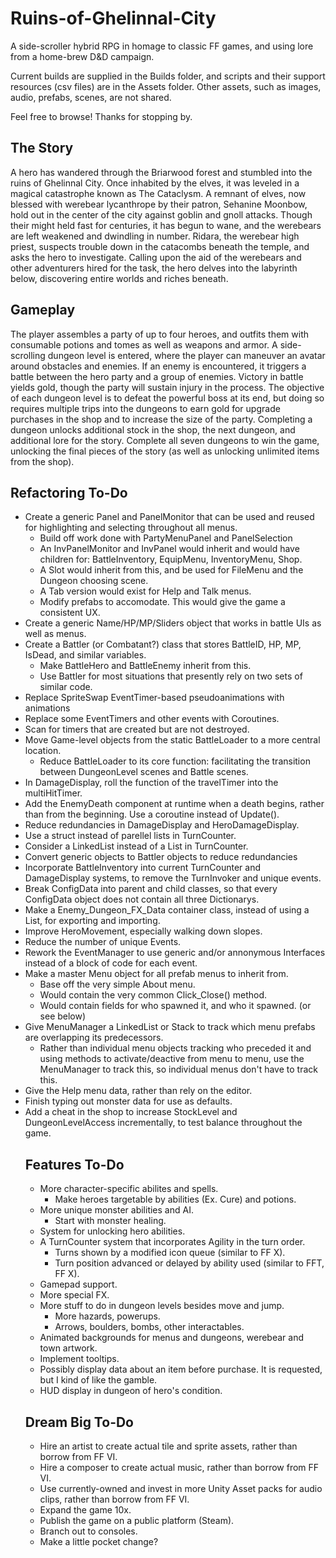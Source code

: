 # Ruins-of-Ghelinnal-City
A side-scroller hybrid RPG in homage to classic FF games, and using lore from a home-brew D&D campaign.

Current builds are supplied in the Builds folder, and scripts and their support resources (csv files) are in the Assets folder. Other assets, such as images, audio, prefabs, scenes, are not shared.

Feel free to browse! Thanks for stopping by.

## The Story
A hero has wandered through the Briarwood forest and stumbled into the ruins of Ghelinnal City. Once inhabited by the elves, it was leveled in a magical catastrophe known as The Cataclysm. A remnant of elves, now blessed with werebear lycanthrope by their patron, Sehanine Moonbow, hold out in the center of the city against goblin and gnoll attacks. Though their might held fast for centuries, it has begun to wane, and the werebears are left weakened and dwindling in number. Ridara, the werebear high priest, suspects trouble down in the catacombs beneath the temple, and asks the hero to investigate. Calling upon the aid of the werebears and other adventurers hired for the task, the hero delves into the labyrinth below, discovering entire worlds and riches beneath.

## Gameplay
The player assembles a party of up to four heroes, and outfits them with consumable potions and tomes as well as weapons and armor. A side-scrolling dungeon level is entered, where the player can maneuver an avatar around obstacles and enemies. If an enemy is encountered, it triggers a battle between the hero party and a group of enemies. Victory in battle yields gold, though the party will sustain injury in the process. The objective of each dungeon level is to defeat the powerful boss at its end, but doing so requires multiple trips into the dungeons to earn gold for upgrade purchases in the shop and to increase the size of the party. Completing a dungeon unlocks additional stock in the shop, the next dungeon, and additional lore for the story. Complete all seven dungeons to win the game, unlocking the final pieces of the story (as well as unlocking unlimited items from the shop).

## Refactoring To-Do
* Create a generic Panel and PanelMonitor that can be used and reused for highlighting and selecting throughout all menus.
  * Build off work done with PartyMenuPanel and PanelSelection
  * An InvPanelMonitor and InvPanel would inherit and would have children for: BattleInventory, EquipMenu, InventoryMenu, Shop.
  * A Slot would inherit from this, and be used for FileMenu and the Dungeon choosing scene.
  * A Tab version would exist for Help and Talk menus.
  * Modify prefabs to accomodate. This would give the game a consistent UX.
* Create a generic Name/HP/MP/Sliders object that works in battle UIs as well as menus.
* Create a Battler (or Combatant?) class that stores BattleID, HP, MP, IsDead, and similar variables.
  * Make BattleHero and BattleEnemy inherit from this.
  * Use Battler for most situations that presently rely on two sets of similar code.
* Replace SpriteSwap EventTimer-based pseudoanimations with animations
* Replace some EventTimers and other events with Coroutines.
* Scan for timers that are created but are not destroyed.
* Move Game-level objects from the static BattleLoader to a more central location.
  * Reduce BattleLoader to its core function: facilitating the transition between DungeonLevel scenes and Battle scenes.
* In DamageDisplay, roll the function of the travelTimer into the multiHitTimer.
* Add the EnemyDeath component at runtime when a death begins, rather than from the beginning. Use a coroutine instead of Update().
* Reduce redundancies in DamageDisplay and HeroDamageDisplay.
* Use a struct instead of parellel lists in TurnCounter.
* Consider a LinkedList instead of a List in TurnCounter.
* Convert generic objects to Battler objects to reduce redundancies
* Incorporate BattleInventory into current TurnCounter and DamageDisplay systems, to remove the TurnInvoker and unique events.
* Break ConfigData into parent and child classes, so that every ConfigData object does not contain all three Dictionarys.
* Make a Enemy_Dungeon_FX_Data container class, instead of using a List<object>, for exporting and importing.
* Improve HeroMovement, especially walking down slopes.
* Reduce the number of unique Events.
* Rework the EventManager to use generic and/or annonymous Interfaces instead of a block of code for each event.
* Make a master Menu object for all prefab menus to inherit from.
  * Base off the very simple About menu.
  * Would contain the very common Click_Close() method.
  * Would contain fields for who spawned it, and who it spawned. (or see below)
* Give MenuManager a LinkedList or Stack to track which menu prefabs are overlapping its predecessors.
  * Rather than individual menu objects tracking who preceded it and using methods to activate/deactive from menu to menu, use the MenuManager to track this, so individual menus don't have to track this.
* Give the Help menu data, rather than rely on the editor.
* Finish typing out monster data for use as defaults.
* Add a cheat in the shop to increase StockLevel and DungeonLevelAccess incrementally, to test balance throughout the game.
</a>

## Features To-Do
- More character-specific abilites and spells.
  - Make heroes targetable by abilities (Ex. Cure) and potions.
- More unique monster abilities and AI.
  - Start with monster healing.
- System for unlocking hero abilities.
- A TurnCounter system that incorporates Agility in the turn order.
  - Turns shown by a modified icon queue (similar to FF X).
  - Turn position advanced or delayed by ability used (similar to FFT, FF X).
- Gamepad support.
- More special FX.
- More stuff to do in dungeon levels besides move and jump.
  - More hazards, powerups.
  - Arrows, boulders, bombs, other interactables.
- Animated backgrounds for menus and dungeons, werebear and town artwork.
- Implement tooltips.
- Possibly display data about an item before purchase. It is requested, but I kind of like the gamble.
- HUD display in dungeon of hero's condition.
</a>

## Dream Big To-Do
* Hire an artist to create actual tile and sprite assets, rather than borrow from FF VI.
* Hire a composer to create actual music, rather than borrow from FF VI.
* Use currently-owned and invest in more Unity Asset packs for audio clips, rather than borrow from FF VI.
* Expand the game 10x.
* Publish the game on a public platform (Steam).
* Branch out to consoles.
* Make a little pocket change?
